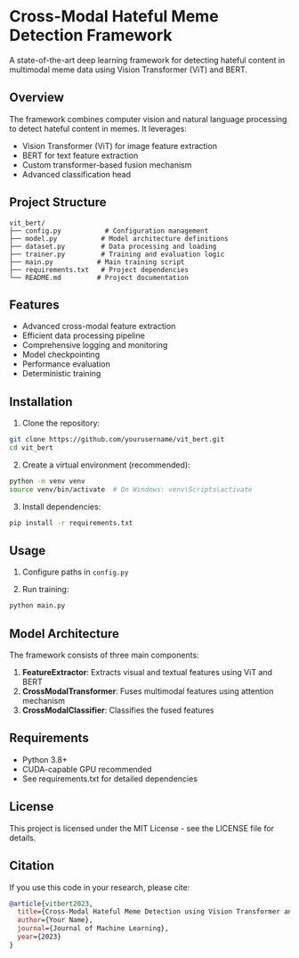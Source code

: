 # Cross-Modal Hateful Meme Detection Framework

A state-of-the-art deep learning framework for detecting hateful content in multimodal meme data using Vision Transformer (ViT) and BERT.

## Overview

The framework combines computer vision and natural language processing to detect hateful content in memes. It leverages:

- Vision Transformer (ViT) for image feature extraction
- BERT for text feature extraction
- Custom transformer-based fusion mechanism
- Advanced classification head

## Project Structure

```
vit_bert/
├── config.py           # Configuration management
├── model.py           # Model architecture definitions
├── dataset.py         # Data processing and loading
├── trainer.py         # Training and evaluation logic
├── main.py           # Main training script
├── requirements.txt   # Project dependencies
└── README.md         # Project documentation
```

## Features

- Advanced cross-modal feature extraction
- Efficient data processing pipeline
- Comprehensive logging and monitoring
- Model checkpointing
- Performance evaluation
- Deterministic training

## Installation

1. Clone the repository:
```bash
git clone https://github.com/yourusername/vit_bert.git
cd vit_bert
```

2. Create a virtual environment (recommended):
```bash
python -m venv venv
source venv/bin/activate  # On Windows: venv\Scripts\activate
```

3. Install dependencies:
```bash
pip install -r requirements.txt
```

## Usage

1. Configure paths in `config.py`

2. Run training:
```bash
python main.py
```

## Model Architecture

The framework consists of three main components:

1. **FeatureExtractor**: Extracts visual and textual features using ViT and BERT
2. **CrossModalTransformer**: Fuses multimodal features using attention mechanism
3. **CrossModalClassifier**: Classifies the fused features

## Requirements

- Python 3.8+
- CUDA-capable GPU recommended
- See requirements.txt for detailed dependencies

## License

This project is licensed under the MIT License - see the LICENSE file for details.

## Citation

If you use this code in your research, please cite:

```bibtex
@article{vitbert2023,
  title={Cross-Modal Hateful Meme Detection using Vision Transformer and BERT},
  author={Your Name},
  journal={Journal of Machine Learning},
  year={2023}
}
``` 